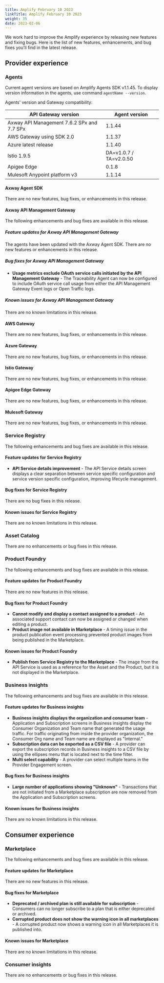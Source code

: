 ```yaml
---
title: Amplify February 10 2023
linkTitle: Amplify February 10 2023
weight: 35
date: 2023-02-06
---
```

We work hard to improve the Amplify experience by releasing new features and fixing bugs. Here is the list of new features, enhancements, and bug fixes you’ll find in the latest release.

## Provider experience

### Agents

Current agent versions are based on Amplify Agents SDK v1.1.45. To display version information in the agents, use command `agentName --version`.

Agents' version and Gateway compatibility:

| API Gateway version                        | Agent version          |
|--------------------------------------------|------------------------|
| Axway API Management 7.6.2 SPx and 7.7 SPx | 1.1.44                 |
| AWS Gateway using SDK 2.0                  | 1.1.37                 |
| Azure latest release                       | 1.1.40                 |
| Istio 1.9.5                                | DA=v1.0.7 / TA=v2.0.50 |
| Apigee Edge                                | 0.1.8                  |
| Mulesoft Anypoint platform v3              | 1.1.14                 |

#### Axway Agent SDK

There are no new features, bug fixes, or enhancements in this release.

#### Axway API Management Gateway

The following enhancements and bug fixes are available in this release.

##### Feature updates for Axway API Management Gateway

The agents have been updated with the Axway Agent SDK. There are no new features or enhancements in this release.

##### Bug fixes for Axway API Management Gateway

* **Usage metrics exclude OAuth service calls initiated by the API Management Gateway** - The Traceability Agent can now be configured to include OAuth service call usage from either the API Management Gateway Event logs or Open Traffic logs.

##### Known issues for Axway API Management Gateway

There are no known limitations in this release.

#### AWS Gateway

There are no new features, bug fixes, or enhancements in this release.

#### Azure Gateway

There are no new features, bug fixes, or enhancements in this release.

#### Istio Gateway

There are no new features, bug fixes, or enhancements in this release.

#### Apigee Edge Gateway

There are no new features, bug fixes, or enhancements in this release.

#### Mulesoft Gateway

There are no new features, bug fixes, or enhancements in this release.

### Service Registry

The following enhancements and bug fixes are available in this release.

#### Feature updates for Service Registry

* **API Service details improvement** - The API Service details screen displays a clear separation between service specific configuration and service version specific configuration, improving lifecycle management.

#### Bug fixes for Service Registry

There are no bug fixes in this release.

#### Known issues for Service Registry

There are no known limitations in this release.

### Asset Catalog

There are no enhancements or bug fixes in this release.

### Product Foundry

The following enhancements and bug fixes are available in this release.

#### Feature updates for Product Foundry

There are no new features in this release.

#### Bug fixes for Product Foundry

* **Cannot modify and display a contact assigned to a product** - An associated support contact can now be assigned or changed when editing a product.
* **Product image not available in Marketplace** - A timing issue in the product publication event processing prevented product images from being published in the Marketplace.

#### Known issues for Product Foundry

* **Publish from Service Registry to the Marketplace** - The image from the API Service is used as a reference for the Asset and the Product, but it is not displayed in the Marketplace.

### Business insights

The following enhancements and bug fixes are available in this release.

#### Feature updates for Business insights

* **Business insights displays the organization and consumer team** - Application and Subscription screens in Business insights display the Consumer Organization and Team name that generated the usage traffic. For traffic originating from inside the provider organization, the Consumer Org name and Team name are displayed as "Internal."
* **Subscription data can be exported as a CSV file** - A provider can export the subscription records in Business insights to a CSV file by using the ellipses menu that is located next to the time filter.
* **Multi select capability** - A provider can select multiple teams in the Provider Engagement screen.

#### Bug fixes for Business insights

* **Large number of applications showing "Unknown"** - Transactions that are not initiated from a Marketplace subscription are now removed from the Application and Subscription screens.

#### Known issues for Business insights

There are no known limitations in this release.

## Consumer experience

### Marketplace

The following enhancements and bug fixes are available in this release.

#### Feature updates for Marketplace

There are no new features in this release.

#### Bug fixes for Marketplace

* **Deprecated / archived plan is still available for subscription** - Consumers can no longer subscribe to a plan that is either deprecated or archived.
* **Corrupted product does not show the warning icon in all marketplaces** - A corrupted product now shows a warning icon in all Marketplaces it is published into.

#### Known issues for Marketplace

There are no known limitations in this release.

### Consumer insights

There are no enhancements or bug fixes in this release.
